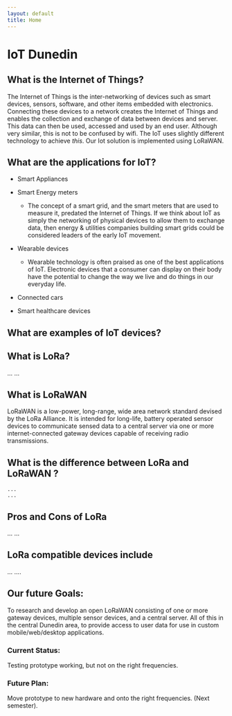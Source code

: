 ```yaml
---
layout: default
title: Home
---
```


# IoT Dunedin

## What is the Internet of Things?
The Internet of Things is the inter-networking of devices such as smart devices, sensors, software, and other items embedded with electronics.
Connecting these devices to a network creates the Internet of Things and enables the collection and exchange of data between devices and server. 
This data can then be used, accessed and used by an end user. Although very similar, this is not to be confused by wifi. The IoT uses slightly 
different technology to achieve *this*. Our Iot solution is implemented using LoRaWAN.

## What are the applications for IoT?

- Smart Appliances 
- Smart Energy meters

    * The concept of a smart grid, and the smart meters that are used to measure it, predated the Internet of Things.  If we think about       IoT as simply the networking of physical devices to allow them to exchange data, then energy & utilities companies building smart       grids could be considered leaders of the early IoT movement.
    
- Wearable devices

    * Wearable technology is often praised as one of the best applications of IoT. Electronic devices that a consumer can display on           their body have the potential to change the way we live and do things in our everyday life.
    
- Connected cars
- Smart healthcare devices


## What are examples of IoT devices?
    

## What is LoRa?
  ...
  ...

## What is LoRaWAN 
LoRaWAN is a low-power, long-range, wide area network standard devised by the LoRa Alliance.
It is intended for long-life, battery operated sensor devices to communicate sensed data to a central server via one or more internet-connected gateway devices capable of receiving radio transmissions.

## What is the difference between LoRa and LoRaWAN ?
    ...
    ...

## Pros and Cons of LoRa
   ...
   ...

## LoRa compatible devices include
  ...
  ....

## Our future Goals:
To research and develop an open LoRaWAN consisting of one or more gateway devices, multiple sensor devices, and a central server. All of this in the central Dunedin area, to provide access to user data for use in custom mobile/web/desktop applications.


### Current Status:
Testing prototype working, but not on the right frequencies. 

### Future Plan:
Move prototype to new hardware and onto the right frequencies. (Next semester).
